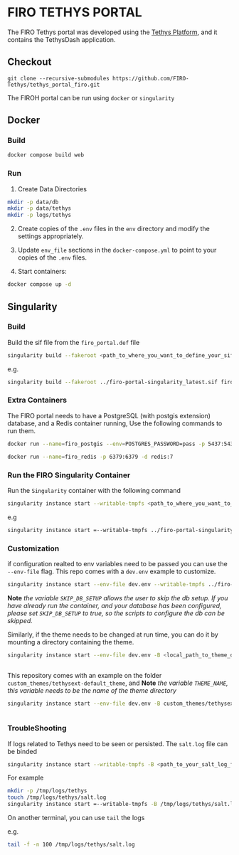 # FIRO TETHYS PORTAL

The FIRO Tethys portal was developed using the [Tethys Platform](https://www.tethysplatform.org/), and it contains the TethysDash application.

## Checkout

```
git clone --recursive-submodules https://github.com/FIRO-Tethys/tethys_portal_firo.git
```

The FIROH portal can be run using `docker` or `singularity`

## Docker

### Build

```bash
docker compose build web
```

### Run

1. Create Data Directories

```bash
mkdir -p data/db
mkdir -p data/tethys
mkdir -p logs/tethys
```

2. Create copies of the `.env` files in the `env` directory and modify the settings appropriately.

3. Update `env_file` sections in the `docker-compose.yml` to point to your copies of the `.env` files.

4. Start containers:

```bash
docker compose up -d
```

## Singularity

### Build

Build the sif file from the `firo_portal.def` file 


```bash
singularity build --fakeroot <path_to_where_you_want_to_define_your_sif_file> firo_portal.def
```

e.g.

```bash
singularity build --fakeroot ../firo-portal-singularity_latest.sif firo_portal.def
```

### Extra Containers

The FIRO portal needs to have a PostgreSQL (with postgis extension) database, and a Redis container running, Use the following commands to run them.

```bash
docker run --name=firo_postgis --env=POSTGRES_PASSWORD=pass -p 5437:5432 -d postgis/postgis:12-2.5
```
```bash
docker run --name=firo_redis -p 6379:6379 -d redis:7
```

### Run the FIRO Singularity Container

Run the `Singularity` container with the following command

```bash
singularity instance start --writable-tmpfs <path_to_where_you_want_to_define_your_sif_file> <container_name>
```

e.g
```bash
singularity instance start =--writable-tmpfs ../firo-portal-singularity_latest.sif firo_portal
```

### Customization

if configuration realted to env variables need to be passed you can use the `--env-file` flag. This repo comes with a `dev.env` example to customize.

```bash
singularity instance start --env-file dev.env --writable-tmpfs ../firo-portal-singularity_latest.sif firo_portal
```

**Note** *the variable `SKIP_DB_SETUP` allows the user to skip the db setup. If you have already run the container, and your database has been configured, please set `SKIP_DB_SETUP` to true, so the scripts to configure the db can be skipped.*

Similarly, if the theme needs to be changed at run time, you can do it by mounting a directory containing the theme.

```bash
singularity instance start --env-file dev.env -B <local_path_to_theme_directory>:/usr/lib/tethys/<name_of_theme_directory> --writable-tmpfs ../firo-portal-singularity_latest.sif firo_portal
 
```

This repository comes with an example on the folder `custom_themes/tethysext-default_theme`, and **Note** *the variable `THEME_NAME`, this variable needs to be the name of the theme directory*

```bash
singularity instance start --env-file dev.env -B custom_themes/tethysext-default_theme:/usr/lib/tethys/default_theme --writable-tmpfs ../firo-portal-singularity_latest.sif firo_portal
 
```


### TroubleShooting

If logs related to Tethys need to be seen or persisted. The `salt.log` file can be binded

```bash
singularity instance start --writable-tmpfs -B <path_to_your_salt_log_file>:/var/log/tethys/salt.log <path_to_where_you_want_to_define_your_sif_file> <container_name>
```

For example

```bash
mkdir -p /tmp/logs/tethys
touch /tmp/logs/tethys/salt.log
singularity instance start =--writable-tmpfs -B /tmp/logs/tethys/salt.log:/var/log/tethys/salt.log ../firo-portal-singularity_latest.sif firo_portal
```

On another terminal, you can use `tail` the logs

e.g.

```bash
tail -f -n 100 /tmp/logs/tethys/salt.log
```

